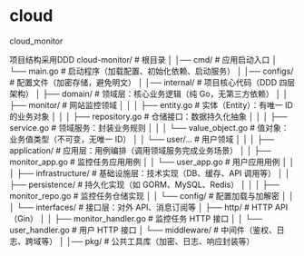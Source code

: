 # cloud
cloud_monitor

项目结构采用DDD
cloud-monitor/                          # 根目录
│
│── cmd/                                 # 应用启动入口
│   └── main.go                          # 启动程序（加载配置、初始化依赖、启动服务）
│
│── configs/                             # 配置文件（加密存储，避免明文）
│
│── internal/                            # 项目核心代码（DDD 四层架构）
│   ├── domain/                          # 领域层：核心业务逻辑（纯 Go，无第三方依赖）
│   │   ├── monitor/                     # 网站监控领域
│   │   │   ├── entity.go                 # 实体（Entity）：有唯一 ID 的业务对象
│   │   │   ├── repository.go             # 仓储接口：数据持久化抽象
│   │   │   ├── service.go                 # 领域服务：封装业务规则
│   │   │   └── value_object.go            # 值对象：业务值类型（不可变，无唯一 ID）
│   │   └── user/...                      # 用户领域
│   │
│   ├── application/                      # 应用层：用例编排（调用领域服务完成业务场景）
│   │   ├── monitor_app.go                 # 监控任务应用用例
│   │   └── user_app.go                    # 用户应用用例
│   │
│   ├── infrastructure/                   # 基础设施层：技术实现（DB、缓存、API 调用等）
│   │   ├── persistence/                   # 持久化实现（如 GORM、MySQL、Redis）
│   │   │   ├── monitor_repo.go             # 监控任务仓储实现
│   │   └── config/                         # 配置加载与加解密
│   │
│   └── interfaces/                        # 接口层：对外 API、消息订阅等
│       ├── http/                           # HTTP API（Gin）
│       │   ├── monitor_handler.go           # 监控任务 HTTP 接口
│       │   └── user_handler.go              # 用户 HTTP 接口
│       └── middleware/                      # 中间件（鉴权、日志、跨域等）
│
│── pkg/                                    # 公共工具库（加密、日志、响应封装等）

